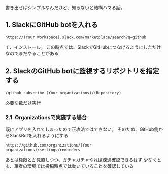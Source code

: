 書き出せばシンプルなんだけど、知らないと結構ハマる話。

## 1. SlackにGitHub botを入れる
`https://(Your Workspace).slack.com/marketplace/search?q=github`

で、インストール。
この時点では、SlackでGitHubにつなげるようにしただけなのでまだやることがある

## 2. SlackのGitHub botに監視するリポジトリを指定する
```
/github subscribe (Your organizations)/(Repository)
```

必要な数だけ実行

### 2.1. Organizationsで実施する場合
既にアプリを入れてしまったので正攻法ではできない。
そのため、GitHub側からSlackBotを入れるようにする

`https://github.com/organizations/(Your organizations)/settings/reminders`


あとは権限とか見直しつつ、ガチャガチャやれば疎通確認できるはず
少なくとも、筆者の環境では投稿時点では動いていることを確認している
